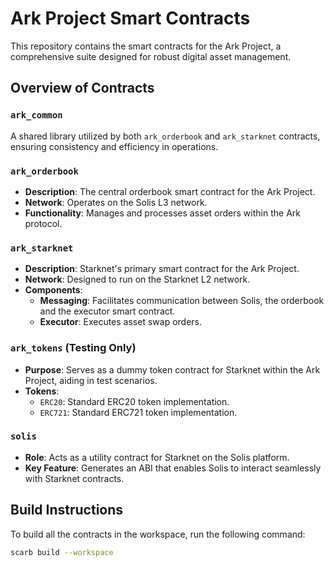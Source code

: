 # Ark Project Smart Contracts

This repository contains the smart contracts for the Ark Project, a comprehensive suite designed for robust digital asset management.

## Overview of Contracts

### `ark_common`

A shared library utilized by both `ark_orderbook` and `ark_starknet` contracts, ensuring consistency and efficiency in operations.

### `ark_orderbook`

- **Description**: The central orderbook smart contract for the Ark Project.
- **Network**: Operates on the Solis L3 network.
- **Functionality**: Manages and processes asset orders within the Ark protocol.

### `ark_starknet`

- **Description**: Starknet's primary smart contract for the Ark Project.
- **Network**: Designed to run on the Starknet L2 network.
- **Components**:
  - **Messaging**: Facilitates communication between Solis, the orderbook and the executor smart contract.
  - **Executor**: Executes asset swap orders.

### `ark_tokens` (Testing Only)

- **Purpose**: Serves as a dummy token contract for Starknet within the Ark Project, aiding in test scenarios.
- **Tokens**:
  - `ERC20`: Standard ERC20 token implementation.
  - `ERC721`: Standard ERC721 token implementation.

### `solis`

- **Role**: Acts as a utility contract for Starknet on the Solis platform.
- **Key Feature**: Generates an ABI that enables Solis to interact seamlessly with Starknet contracts.

## Build Instructions

To build all the contracts in the workspace, run the following command:

```bash
scarb build --workspace
```
